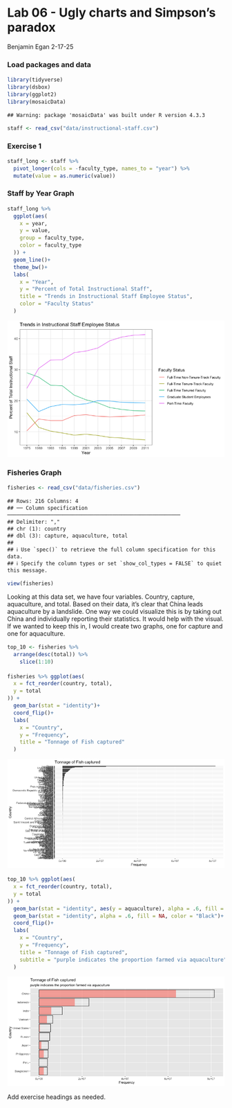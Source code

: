 Lab 06 - Ugly charts and Simpson’s paradox
================
Benjamin Egan
2-17-25

### Load packages and data

``` r
library(tidyverse) 
library(dsbox)
library(ggplot2)
library(mosaicData) 
```

    ## Warning: package 'mosaicData' was built under R version 4.3.3

``` r
staff <- read_csv("data/instructional-staff.csv")
```

### Exercise 1

``` r
staff_long <- staff %>%
  pivot_longer(cols = -faculty_type, names_to = "year") %>%
  mutate(value = as.numeric(value))
```

### Staff by Year Graph

``` r
staff_long %>%
  ggplot(aes(
    x = year,
    y = value,
    group = faculty_type,
    color = faculty_type
  )) +
  geom_line()+
  theme_bw()+
  labs(
    x = "Year",
    y = "Percent of Total Instructional Staff",
    title = "Trends in Instructional Staff Employee Status",
    color = "Faculty Status"
  )
```

![](lab-06_files/figure-gfm/graph-1.png)<!-- -->

### Fisheries Graph

``` r
fisheries <- read_csv("data/fisheries.csv")
```

    ## Rows: 216 Columns: 4
    ## ── Column specification ────────────────────────────────────────────────────────
    ## Delimiter: ","
    ## chr (1): country
    ## dbl (3): capture, aquaculture, total
    ## 
    ## ℹ Use `spec()` to retrieve the full column specification for this data.
    ## ℹ Specify the column types or set `show_col_types = FALSE` to quiet this message.

``` r
view(fisheries)
```

Looking at this data set, we have four variables. Country, capture,
aquaculture, and total. Based on their data, it’s clear that China leads
aquaculture by a landslide. One way we could visualize this is by taking
out China and individually reporting their statistics. It would help
with the visual. If we wanted to keep this in, I would create two
graphs, one for capture and one for aquaculture.

``` r
top_10 <- fisheries %>%
  arrange(desc(total)) %>%
    slice(1:10) 

fisheries %>% ggplot(aes(
  x = fct_reorder(country, total),
  y = total
)) +
  geom_bar(stat = "identity")+
  coord_flip()+
  labs(
    x = "Country",
    y = "Frequency",
    title = "Tonnage of Fish captured"
  )
```

![](lab-06_files/figure-gfm/visual%20for%20fisheries-1.png)<!-- -->

``` r
top_10 %>% ggplot(aes(
  x = fct_reorder(country, total),
  y = total
)) +
  geom_bar(stat = "identity", aes(y = aquaculture), alpha = .6, fill = "salmon")+
  geom_bar(stat = "identity", alpha = .6, fill = NA, color = "Black")+
  coord_flip()+
  labs(
    x = "Country",
    y = "Frequency",
    title = "Tonnage of Fish captured",
    subtitle = "purple indicates the proportion farmed via aquaculture"
  ) 
```

![](lab-06_files/figure-gfm/visual%20for%20fisheries-2.png)<!-- -->

Add exercise headings as needed.
